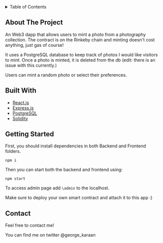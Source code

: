 <!-- TABLE OF CONTENTS -->
<details>
  <summary>Table of Contents</summary>
  <ol>
    <li>
        <a href="#about-the-project">About The Project</a>    
    </li>
    <li>
        <a href="#built-with">Built With</a>
    </li>
    <li>
        <a href="#getting-started">Getting Started</a>
    </li>
    <li>
        <a href="#contact">Contact</a>
    </li>
  </ol>
</details>



<!-- ABOUT THE PROJECT -->
## About The Project

An Web3 dapp that allows users to mint a photo from a photography collection. The contract is on the Rinkeby chain and minting doesn't cost anything, just gas of course! 

It uses a PostgreSQL database to keep track of photos I would like visitors to mint. Once a photo is minted, it is deleted from the db (edit: there is an issue with this currently.)

Users can mint a random photo or select their preferences.

## Built With

* [React.js](https://reactjs.org/)
* [Express.js](https://expressjs.com/)
* [PostgreSQL](https://www.postgresql.org/)
* [Solidity](https://soliditylang.org/)

## Getting Started

First, you should install dependencies in both Backend and Frontend folders.

`npm i`

Then you can start both the backend and frontend using:

`npm start`

To access admin page add `\admin` to the localhost.

Make sure to deploy your own smart contract and attach it to this app :) 

## Contact

Feel free to contact me! 

You can find me on twitter @george_karaan 





